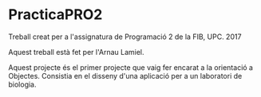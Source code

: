 # PracticaPRO2

Treball creat per a l'assignatura de Programació 2 de la FIB, UPC. 2017

Aquest treball està fet per l'Arnau Lamiel.

Aquest projecte és el primer projecte que vaig fer encarat a la orientació a Objectes. Consistia en el disseny d'una aplicació per a un laboratori de biologia.
